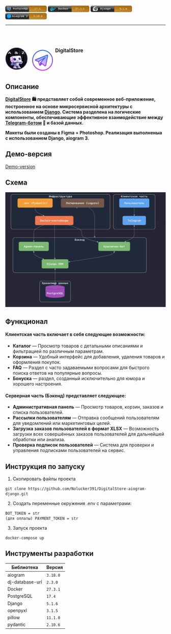 <img src="server/assets/examples/postgresql.png" alt="Demo" width="130" height="20"> <img src="server/assets/examples/docker.png" alt="Demo" width="130" height="20"> <img src="server/assets/examples/django.png" alt="Demo" width="130" height="20"> <img src="server/assets/examples/aiogram.png" alt="Demo" width="130" height="20">
<hr />
<br>

# <img src="server/assets/images/logobot.png" alt="Demo" width="70" height="70"> <img src="server/assets/examples/telegram.png" alt="Demo" width="80" height="80" style="vertical-align: top;"><span style="font-size: 55%; vertical-align: top; font-weight: bold;">DigitalStore</span>

## Описание

**[DigitalStore](https://t.me/almir_test_bot) 🛍️ представляет собой современное веб-приложение, построенное на основе микросервисной архитектуры с использованием [Django](https://ru.wikipedia.org/wiki/Django). Система разделена на логические компоненты, обеспечивающие эффективное взаимодействие между [Telegram-ботом](https://ru.wikipedia.org/wiki/Telegram) 🤖 и базой данных.**

**Макеты были созданы в Figma + Photoshop. Реализация выполненыа с использованием Django, aiogram 3.**

## Демо-версия 
[Demo-version](https://github.com/user-attachments/assets/c3761052-2f59-400b-b985-7b9795ba4782)

## Схема

<img src="schema/IMG_0299.jpeg" alt="схема">

## Функционал 

#### Клиентская часть включает в себя следующие возможности:

- **Каталог** — Просмотр товаров с детальными описаниями и фильтрацией по различным параметрам.
- **Корзина** — Удобный интерфейс для добавления, удаления товаров и оформления покупок.
- **FAQ** — Раздел с часто задаваемыми вопросами для быстрого поиска ответов на популярные вопросы.
- **Бонуска** — раздел, созданный исключительно для юмора и хорошего настроения.

#### Серверная часть (Бэкенд) представляет следующее:

- **Административная панель** — Просмотр товаров, корзин, заказов и списка пользователей.
- **Рассылки пользователям** — Отправка сообщений пользователям для уведомлений или маркетинговых целей.
- **Загрузка заказов пользователей в формат XLSX** — Возможность загрузки всех совершённых заказов пользователей для дальнейшей обработки или анализа.
- **Проверка подписок пользователей** — Система для проверки и управления подписками пользователей на сервис.

## Инструкция по запуску

1. Скопировать файлы проекта

```commandline
git clone https://github.com/Nolucker391/DigitalStore-aiogram-django.git
```

2. Создать переменные окружения .env с параметрами:

```commandline
BOT_TOKEN = str
(для оплаты) PAYMENT_TOKEN = str
```

3. Запуск проекта

```commandline
docker-compose up     
```
## Инструменты разработки

| Библиотека           | Версия |
|----------------------|--------|
| aiogram              | `3.18.0` |
| dj-database-url      | `2.3.0` |
| Docker               | `27.3.1` |
| PostgreSQL           | `17.4`  |
| Django               | `5.1.6` |
| openpyxl             | `3.1.5`  |
| pillow               | `11.1.0` |
| pydantic             | `2.10.6` |



